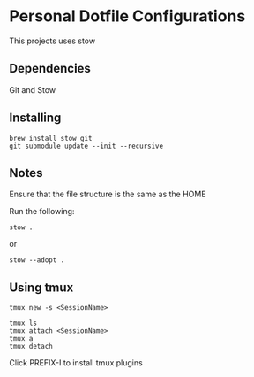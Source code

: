 # Personal Dotfile Configurations

This projects uses stow

## Dependencies

Git and Stow

## Installing

```
brew install stow git
git submodule update --init --recursive
```

## Notes

Ensure that the file structure is the same as the HOME

Run the following:
```
stow .
```
or
```
stow --adopt .
```


## Using tmux

```
tmux new -s <SessionName>
```

```
tmux ls
tmux attach <SessionName>
tmux a
tmux detach
```

Click PREFIX-I to install tmux plugins

